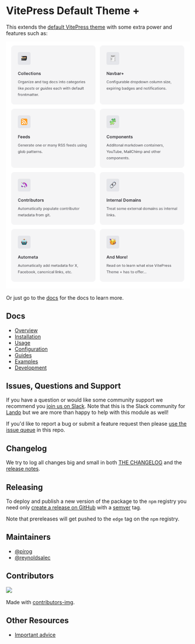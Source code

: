 # VitePress Default Theme +

This extends the [default VitePress theme](https://vitepress.dev/) with some extra power and features such as:

<div align="center">

![features](./docs/public/images/features.png)

</div>

Or just go to the [docs](https://vitepress-theme-default-plus.lando.dev) for the docs to learn more.

## Docs

* [Overview](https://vitepress-theme-default-plus.lando.dev/overview)
* [Installation](https://vitepress-theme-default-plus.lando.dev/install.html)
* [Usage](https://vitepress-theme-default-plus.lando.dev/usage.html)
* [Configuration](https://vitepress-theme-default-plus.lando.dev/config/config.html)
* [Guides](https://vitepress-theme-default-plus.lando.dev/guides.html)
* [Examples](https://github.com/lando/vitepress-theme-default-plus)
* [Development](https://vitepress-theme-default-plus.lando.dev/development.html)

## Issues, Questions and Support

If you have a question or would like some community support we recommend you [join us on Slack](https://launchpass.com/devwithlando). Note that this is the Slack community for [Lando](https://lando.dev) but we are more than happy to help with this module as well!

If you'd like to report a bug or submit a feature request then please [use the issue queue](https://github.com/lando/vitepress-theme-default-plus/issues/new/choose) in this repo.

## Changelog

We try to log all changes big and small in both [THE CHANGELOG](https://github.com/lando/vitepress-theme-default-plus/blob/main/CHANGELOG.md) and the [release notes](https://github.com/lando/vitepress-theme-default-plus/releases).

## Releasing

To deploy and publish a new version of the package to the `npm` registry you need only [create a release on GitHub](https://docs.github.com/en/repositories/releasing-projects-on-github/managing-releases-in-a-repository) with a [semver](https://semver.org) tag.

Note that prereleases will get pushed to the `edge` tag on the `npm` registry.

## Maintainers

* [@pirog](https://github.com/pirog)
* [@reynoldsalec](https://github.com/reynoldsalec)

## Contributors

<a href="https://github.com/lando/vitepress-theme-default-plus/graphs/contributors">
  <img src="https://contrib.rocks/image?repo=lando/vitepress-theme-default-plus" />
</a>

Made with [contributors-img](https://contrib.rocks).

## Other Resources

* [Important advice](https://www.youtube.com/watch?v=WA4iX5D9Z64)
